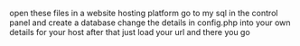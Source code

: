 open these files in a website hosting platform go to my sql in the control panel and create a database 
change the details in config.php into your own details for your host
after that just load your url and there you go
